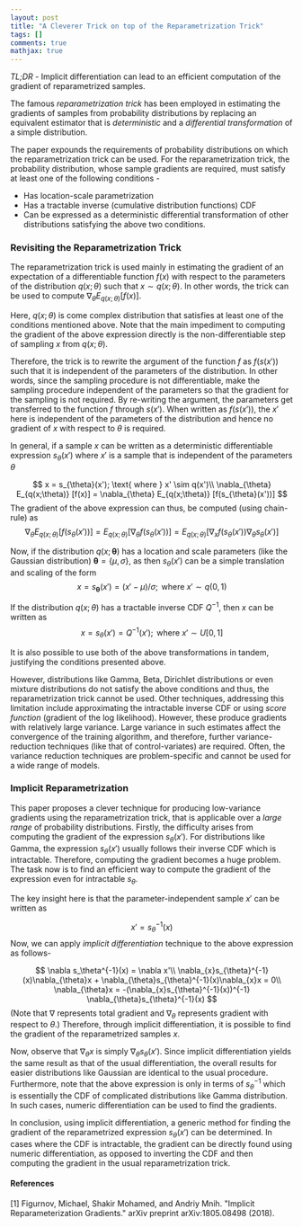 ```yaml
---
layout: post
title: "A Cleverer Trick on top of the Reparametrization Trick"
tags: []
comments: true
mathjax: true
---
```


*TL;DR -* Implicit differentiation can lead to an efficient computation of the gradient of reparametrized samples.

The famous *reparametrization trick* has been employed in estimating the gradients of samples from probability distributions by replacing an equivalent estimator that is *deterministic* and a *differential transformation* of a simple distribution.  

The paper expounds the requirements of probability distributions on which the reparametrization trick can be used. For the reparametrization trick, the probability distribution, whose sample gradients are required, must satisfy at least one of the following conditions -
- Has location-scale parametrization
- Has a tractable inverse (cumulative distribution functions) CDF
- Can be expressed as a deterministic differential transformation of other distributions satisfying the above two conditions.

### Revisiting the Reparametrization Trick
The reparametrization trick is used mainly in estimating the gradient of an expectation of a differentiable function $f(x)$ with respect to the parameters of the distribution $q(x; \theta)$ such that $x \sim q(x; \theta)$. In other words, the trick can be used to compute $\nabla_\theta E_{q(x;\theta)} [f(x)]$.


Here, $q(x;\theta)$ is come complex distribution that satisfies at least one of the conditions mentioned above.
Note that the main impediment to computing the gradient of the above expression directly is the non-differentiable step of sampling $x$ from $q(x;\theta)$.

Therefore, the trick is to rewrite the argument of the function $f$ as $f(s(x'))$ such that it is independent of the parameters of the distribution. In other words, since the sampling procedure is not differentiable, make the sampling procedure independent of the parameters so that the gradient for the sampling is not required. By re-writing the argument, the parameters get transferred to the function $f$ through $s(x')$.
When written as $f(s(x'))$, the $x'$ here is independent of the parameters of the distribution and hence no gradient of $x$ with respect to $\theta$ is required.

In general, if a sample $x$ can be written as a deterministic differentiable expression $s_{\theta}(x')$ where $x'$ is a sample that is independent of the parameters $\theta$

$$
x = s_{\theta}(x'); \text{ where } x' \sim q(x')\\
\nabla_{\theta} E_{q(x;\theta)} [f(x)] = \nabla_{\theta} E_{q(x;\theta)} [f(s_{\theta}(x'))]
$$
The gradient of the above expression can thus, be computed (using chain-rule) as
$$
\nabla_{\theta} E_{q(x;\theta)} [f(s_{\theta}(x'))] = E_{q(x;\theta)} [\nabla_{\theta}f(s_{\theta}(x'))] = E_{q(x;\theta)} [\nabla_{x}f(s_{\theta}(x')) \nabla_{\theta}s_{\theta}(x')]
$$

Now, if the distribution $q(x; \boldsymbol \theta)$ has a location and scale parameters (like the Gaussian distribution) $\boldsymbol \theta = \{\mu, \sigma\}$, as then $s_\theta(x')$ can be a simple translation and scaling of the form
$$
x = s_{\boldsymbol \theta}(x') = (x' - \mu)/\sigma; \text{ where } x' \sim q(0,1)
$$

If the distribution $q(x; \theta)$  has a tractable inverse CDF $Q^{-1}$, then $x$ can be written as
$$
x = s_{\theta}(x') = Q^{-1}(x'); \text{ where } x' \sim U[0,1]
$$

It is also possible to use both of the above transformations in tandem, justifying the conditions presented above.

However, distributions like Gamma, Beta, Dirichlet distributions or even mixture distributions do not satisfy the above conditions and thus, the reparametrization trick cannot be used. Other techniques, addressing this limitation include approximating the intractable inverse CDF or using *score function* (gradient of the log likelihood). However, these produce gradients with relatively large variance. Large variance in such estimates affect the convergence of the training algorithm, and therefore, further variance-reduction techniques (like that of control-variates) are required. Often, the variance reduction techniques are problem-specific and cannot be used for a wide range of models.

### Implicit Reparametrization
This paper proposes a clever technique for producing low-variance gradients using the reparametrization trick, that is applicable over a *large range* of probability distributions. Firstly, the difficulty arises from computing the gradient of the expression $s_{\theta}(x')$. For distributions like Gamma, the expression $s_{\theta}(x')$ usually follows their inverse CDF which is intractable. Therefore, computing the gradient becomes a huge problem. The task now is to find an efficient way to compute the gradient of the expression even for intractable $s_{\theta}$.

The key insight here is that the parameter-independent sample $x'$ can be written as

$$
x' = s_\theta^{-1}(x)
$$
Now, we can apply *implicit differentiation* technique to the above expression as follows-

$$
\nabla s_\theta^{-1}(x) = \nabla x'\\
\nabla_{x}s_{\theta}^{-1}(x)\nabla_{\theta}x + \nabla_{\theta}s_{\theta}^{-1}(x)\nabla_{x}x = 0\\
\nabla_{\theta}x = -(\nabla_{x}s_{\theta}^{-1}(x))^{-1} \nabla_{\theta}s_{\theta}^{-1}(x)
$$
(Note that $\nabla$ represents total gradient and $\nabla_{\theta}$ represents gradient with respect to $\theta$.)
Therefore, through implicit differentiation, it is possible to find the gradient of the reparametrized samples $x$.

Now, observe that $\nabla_{\theta}x$ is simply $\nabla_{\theta}s_{\theta}(x')$. Since implicit differentiation yields the same result as that of the usual differentiation, the overall results for easier distributions like Gaussian are identical to the usual procedure. Furthermore, note that the above expression is only in terms of $s_{\theta}^{-1}$ which is essentially the CDF of complicated distributions like Gamma distribution. In such cases, numeric differentiation can be used to find the gradients.

In conclusion, using implicit differentiation, a generic method for finding the gradient of the reparametrized expression $s_{\theta}(x')$ can be determined. In cases where the CDF is intractable, the gradient can be directly found using numeric differentiation, as opposed to inverting the CDF and then computing the gradient in the usual reparametrization trick.

#### References
[1] Figurnov, Michael, Shakir Mohamed, and Andriy Mnih. "Implicit Reparameterization Gradients." arXiv preprint arXiv:1805.08498 (2018).
